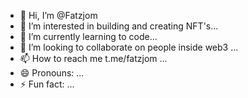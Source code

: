 - 👋 Hi, I’m @Fatzjom
- 👀 I’m interested in building and creating NFT's...
- 🌱 I’m currently learning to code...
- 💞️ I’m looking to collaborate on people inside web3 ...
- 📫 How to reach me t.me/fatzjom ...
- 😄 Pronouns: ...
- ⚡ Fun fact: ...

<!---
Fatzjom/Fatzjom is a ✨ special ✨ repository because its `README.md` (this file) appears on your GitHub profile.
You can click the Preview link to take a look at your changes.
--->
